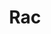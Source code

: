 ---
pid: mx239
title: Rac
location_transcription: can
coordinates: "[-75.225419785117, 39.952648484183]"
zipcode: 
gen_neighborhood: 
neighborhood: 
outside_phl: 
age: '6'
age_range: 6-13
instagram: 
image_file_name: mx_239.jpg
proposal_transcription: "//4+4=8//"
topic: Neighborhoods
topic_summary: '0'
type: Tree,Sculpture Statue,Scholarship,Park
keywords_other: 
credit: Azeem
image_labels: 
twitter: 
facebook: 
permalink: "/monuments/mx239/"
layout: item-page
---